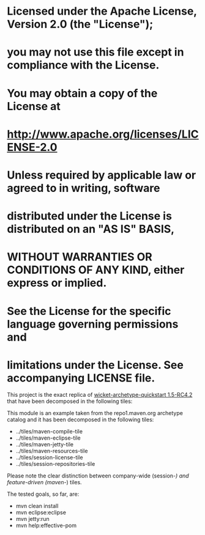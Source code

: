 #  Licensed under the Apache License, Version 2.0 (the "License");
#  you may not use this file except in compliance with the License.
#  You may obtain a copy of the License at
#
#    http://www.apache.org/licenses/LICENSE-2.0
#
#  Unless required by applicable law or agreed to in writing, software
#  distributed under the License is distributed on an "AS IS" BASIS,
#  WITHOUT WARRANTIES OR CONDITIONS OF ANY KIND, either express or implied.
#  See the License for the specific language governing permissions and
#  limitations under the License. See accompanying LICENSE file.

This project is the exact replica of [wicket-archetype-quickstart 1.5-RC4.2](http://search.maven.org/#artifactdetails%7Corg.apache.wicket%7Cwicket-archetype-quickstart%7C1.5-RC4.2%7Cmaven-archetype) that have been decomposed in the following tiles:


This module is an example taken from the repo1.maven.org archetype catalog and it has been decomposed
in the following tiles:

- ../tiles/maven-compile-tile
- ../tiles/maven-eclipse-tile
- ../tiles/maven-jetty-tile
- ../tiles/maven-resources-tile
- ../tiles/session-license-tile
- ../tiles/session-repositories-tile

Please note the clear distinction between company-wide (session-*) and feature-driven (maven-*) tiles.

The tested goals, so far, are:

- mvn clean install
- mvn eclipse:eclipse
- mvn jetty:run
- mvn help:effective-pom